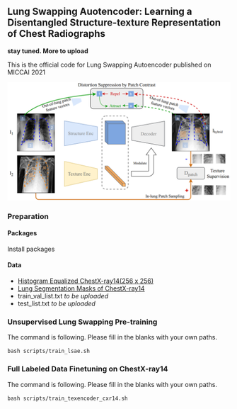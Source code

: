 ## Lung Swapping Auotencoder: Learning a Disentangled Structure-texture Representation of Chest Radiographs

**stay tuned. More to upload**

This is the official code for Lung Swapping Autoencoder published on MICCAI 2021

<p align="center">
  <img src="https://github.com/cvlab-stonybrook/LSAE/blob/main/assets/final_pipeline.png" width="600">
</p>

### Preparation
#### Packages
Install packages
#### Data
- [Histogram Equalized ChestX-ray14(256 x 256)](https://drive.google.com/file/d/1Mf0XI33sdhtcuvBjohe1kTmlX67-uVvz/view?usp=sharing)
- [Lung Segmentation Masks of ChestX-ray14](https://drive.google.com/file/d/1a-oH7BLrCp4ZTPembtvr3_X3ory2tH47/view?usp=sharing)
- train_val_list.txt *to be uploaded*
- test_list.txt *to be uploaded*

### Unsupervised Lung Swapping Pre-training
The command is following. Please fill in the blanks with your own paths.
```
bash scripts/train_lsae.sh
```

### Full Labeled Data Finetuning on ChestX-ray14
The command is following. Please fill in the blanks with your own paths.

```
bash scripts/train_texencoder_cxr14.sh
```